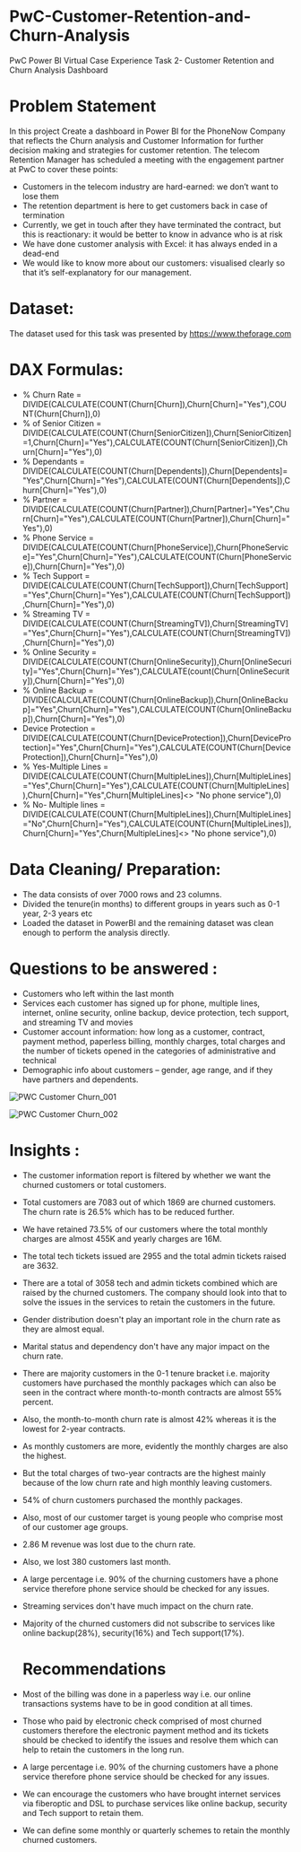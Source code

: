 # PwC-Customer-Retention-and-Churn-Analysis

PwC Power BI Virtual Case Experience Task 2- Customer Retention and Churn Analysis Dashboard

# Problem Statement  
  
In this project Create a dashboard in Power BI for the PhoneNow Company that reflects the Churn analysis and Customer Information for further decision making and strategies for customer retention. The telecom Retention Manager has scheduled a meeting with the engagement partner at PwC to cover these points:

- Customers in the telecom industry are hard-earned: we don’t want to lose them
- The retention department is here to get customers back in case of termination
- Currently, we get in touch after they have terminated the contract, but this is reactionary: it would be better to know in advance who is at risk
- We have done customer analysis with Excel: it has always ended in a dead-end  
- We would like to know more about our customers: visualised clearly so that it’s self-explanatory for our management.

# Dataset:

The dataset used for this task was presented by https://www.theforage.com

#  DAX Formulas: 
- % Churn Rate = DIVIDE(CALCULATE(COUNT(Churn[Churn]),Churn[Churn]="Yes"),COUNT(Churn[Churn]),0)
- % of Senior Citizen = DIVIDE(CALCULATE(COUNT(Churn[SeniorCitizen]),Churn[SeniorCitizen]=1,Churn[Churn]="Yes"),CALCULATE(COUNT(Churn[SeniorCitizen]),Churn[Churn]="Yes"),0)
- % Dependants = DIVIDE(CALCULATE(COUNT(Churn[Dependents]),Churn[Dependents]= "Yes",Churn[Churn]="Yes"),CALCULATE(COUNT(Churn[Dependents]),Churn[Churn]="Yes"),0)
- % Partner = DIVIDE(CALCULATE(COUNT(Churn[Partner]),Churn[Partner]="Yes",Churn[Churn]="Yes"),CALCULATE(COUNT(Churn[Partner]),Churn[Churn]="Yes"),0)
- % Phone Service = DIVIDE(CALCULATE(COUNT(Churn[PhoneService]),Churn[PhoneService]="Yes",Churn[Churn]="Yes"),CALCULATE(COUNT(Churn[PhoneService]),Churn[Churn]="Yes"),0)
- % Tech Support = DIVIDE(CALCULATE(COUNT(Churn[TechSupport]),Churn[TechSupport]="Yes",Churn[Churn]="Yes"),CALCULATE(COUNT(Churn[TechSupport]),Churn[Churn]="Yes"),0)
- % Streaming TV = DIVIDE(CALCULATE(COUNT(Churn[StreamingTV]),Churn[StreamingTV]="Yes",Churn[Churn]="Yes"),CALCULATE(COUNT(Churn[StreamingTV]),Churn[Churn]="Yes"),0)
- % Online Security = DIVIDE(CALCULATE(COUNT(Churn[OnlineSecurity]),Churn[OnlineSecurity]="Yes",Churn[Churn]="Yes"),CALCULATE(count(Churn[OnlineSecurity]),Churn[Churn]="Yes"),0)
- % Online Backup = DIVIDE(CALCULATE(COUNT(Churn[OnlineBackup]),Churn[OnlineBackup]="Yes",Churn[Churn]="Yes"),CALCULATE(COUNT(Churn[OnlineBackup]),Churn[Churn]="Yes"),0)
- Device Protection = DIVIDE(CALCULATE(COUNT(Churn[DeviceProtection]),Churn[DeviceProtection]="Yes",Churn[Churn]="Yes"),CALCULATE(COUNT(Churn[DeviceProtection]),Churn[Churn]="Yes"),0)
- % Yes-Multiple Lines = DIVIDE(CALCULATE(COUNT(Churn[MultipleLines]),Churn[MultipleLines]="Yes",Churn[Churn]="Yes"),CALCULATE(COUNT(Churn[MultipleLines]),Churn[Churn]="Yes",Churn[MultipleLines]<> "No phone service"),0)
- % No- Multiple lines = DIVIDE(CALCULATE(COUNT(Churn[MultipleLines]),Churn[MultipleLines]="No",Churn[Churn]="Yes"),CALCULATE(COUNT(Churn[MultipleLines]),Churn[Churn]="Yes",Churn[MultipleLines]<> "No phone service"),0)


# Data Cleaning/ Preparation:

- The data consists of over 7000 rows and 23 columns.
- Divided the tenure(in months) to different groups in years such as 0-1 year, 2-3 years etc
- Loaded the dataset in PowerBI and the remaining dataset was clean enough to perform the analysis directly.


# Questions to be answered :
- Customers who left within the last month
- Services each customer has signed up for phone, multiple lines, internet, online security, online backup, device protection, tech support, and streaming TV and movies
- Customer account information: how long as a customer, contract, payment method, paperless billing, monthly charges, total charges and the number of tickets opened in the categories of administrative and technical
- Demographic info about customers – gender, age range, and if they have partners and dependents.

![PWC Customer Churn_001](https://github.com/Bhagyaak47/PWC-Customer-Churn-Retention-Analysis/assets/152842490/4ecc2c6f-94f2-4cbd-9207-375d4d3da85e)

![PWC Customer Churn_002](https://github.com/Bhagyaak47/PWC-Customer-Churn-Retention-Analysis/assets/152842490/02cc916a-025b-421d-84eb-e30851c408af)


# Insights :

- The customer information report is filtered by whether we want the churned customers or total customers.
- Total customers are 7083 out of which 1869 are churned customers. The churn rate is 26.5% which has to be reduced further.
- We have retained 73.5% of our customers where the total monthly charges are almost 455K and yearly charges are 16M.
- The total tech tickets issued are 2955 and the total admin tickets raised are 3632.
- There are a total of 3058 tech and admin tickets combined which are raised by the churned customers. The company should look into that to solve the issues in the services to retain the customers in the future.
- Gender distribution doesn't play an important role in the churn rate as they are almost equal.
- Marital status and dependency don't have any major impact on the churn rate.
- There are majority customers in the 0-1 tenure bracket i.e. majority customers have purchased the monthly packages which can also be seen in the contract where month-to-month contracts are almost 55% percent.
- Also, the month-to-month churn rate is almost 42% whereas it is the lowest for 2-year contracts.
- As monthly customers are more, evidently the monthly charges are also the highest.
- But the total charges of two-year contracts are the highest mainly because of the low churn rate and high monthly leaving customers.
- 54% of churn customers purchased the monthly packages.
- Also, most of our customer target is young people who comprise most of our customer age groups.
- 2.86 M revenue was lost due to the churn rate.
- Also, we lost 380 customers last month.
- A large percentage i.e. 90% of the churning customers have a phone service therefore phone service should be checked for any issues.
- Streaming services don't have much impact on the churn rate.
- Majority of the churned customers did not subscribe to services like online backup(28%), security(16%) and Tech support(17%).

  # Recommendations
- Most of the billing was done in a paperless way i.e. our online transactions systems have to be in good condition at all times.
- Those who paid by electronic check comprised of most churned customers therefore the electronic payment method and its tickets should be checked to identify the issues and resolve them which can help to retain the customers in the long run.
- A large percentage i.e. 90% of the churning customers have a phone service therefore phone service should be checked for any issues.
- We can encourage the customers who have brought internet services via fiberoptic and DSL to purchase services like online backup, security and Tech support to retain them.
- We can define some monthly or quarterly schemes to retain the monthly churned customers.


